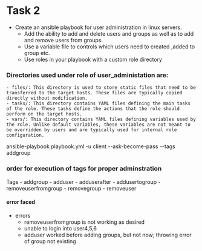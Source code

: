 # Task 2
- Create an ansible playbook for user administration in linux servers.
	- Add the ability to add and delete users and groups as well as to add and remove users from groups.
	- Use a variable file to controls which users need to created ,added to group etc.
	- Use roles in your playbook with a custom role directory
### Directories used under role of user_administation are:
	- files/: This directory is used to store static files that need to be transferred to the target hosts. These files are typically copied directly without modification.
	- tasks/: This directory contains YAML files defining the main tasks of the role. These tasks define the actions that the role should perform on the target hosts.
	- vars/: This directory contains YAML files defining variables used by the role. Unlike default variables, these variables are not meant to be overridden by users and are typically used for internal role configuration.

ansible-playbook playbook.yml -u client --ask-become-pass --tags addgroup

### order for execution of tags for proper adminstration
Tags
	- addgroup
	- adduser
	- adduserafter
	- addusertogroup
	- removeuserfromgroup
	- removegroup
	- removeuser

#### error faced
- errors
	- removeuserfromgroup is not working as desired
	- unable to login into user4,5,6
	- adduser worked before adding groups, but not now; throwing error of group not existing

